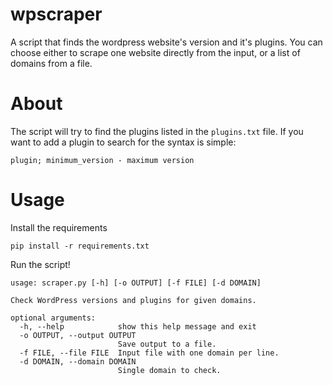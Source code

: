# wpscraper
A script that finds the wordpress website's version and it's plugins. You can choose either to scrape one website directly from the input, or a list of domains from a file.

# About
The script will try to find the plugins listed in the `plugins.txt` file. If you want to add a plugin to search for the syntax is simple:
```
plugin; minimum_version - maximum version
```

# Usage
Install the requirements
```
pip install -r requirements.txt
```

Run the script!
```
usage: scraper.py [-h] [-o OUTPUT] [-f FILE] [-d DOMAIN]

Check WordPress versions and plugins for given domains.

optional arguments:
  -h, --help            show this help message and exit
  -o OUTPUT, --output OUTPUT
                        Save output to a file.
  -f FILE, --file FILE  Input file with one domain per line.
  -d DOMAIN, --domain DOMAIN
                        Single domain to check.
```

